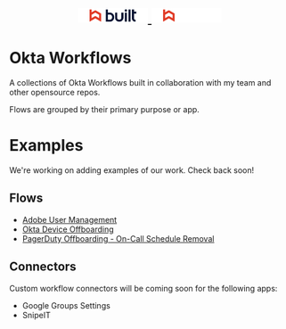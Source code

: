 <h1 align="center">
    <a href="https://getbuilt.com/#gh-light-mode-only">
    <img width="25%" src="https://github.com/BuiltTechnologies-IT/Okta-Workflows/blob/main/Adobe%20User%20Management/assets/images/built-logo-light-mode.svg">
    </a>
    <a href="https://getbuilt.com/#gh-dark-mode-only">
    <img width="25%" src="https://github.com/BuiltTechnologies-IT/Okta-Workflows/blob/main/Adobe%20User%20Management/assets/images/built-logo-dark-mode.svg">
    </a>
</h1>

# Okta Workflows
A collections of Okta Workflows built in collaboration with my team and other opensource repos.

Flows are grouped by their primary purpose or app.

# Examples
We're working on adding examples of our work. Check back soon!

## Flows
- [Adobe User Management](/Adobe%20User%20Management)
- [Okta Device Offboarding](/Okta%20Device%20Offboarding/)
- [PagerDuty Offboarding - On-Call Schedule Removal](/PagerDuty%20Offboarding%20-%20On-Call%20Schedule%20Removal/)

## Connectors
Custom workflow connectors will be coming soon for the following apps:
- Google Groups Settings
- SnipeIT
